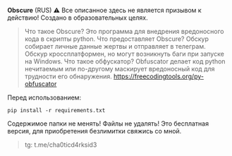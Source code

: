 **Obscure** (RUS)
⚠ Все описанное здесь не является призывом к действию! Создано в образовательных целях.
> Что такое Obscure?
Это программа для внедрения вредоносного кода в скрипты python.
> Что предоставляет Obscure?
Обскур собирает личные данные жертвы и отправляет в телеграм. Обскур кроссплатформен, но могут возникнуть баги при запуске на Windows.
> Что такое обфускатор?
Obfuscator делает код python нечитаемым или по-другому маскирует вредоносный код для трудности его обнаружения. https://freecodingtools.org/py-obfuscator

Перед использованием:
```
pip install -r requirements.txt
```
Содержимое папки не менять! Файлы не удалять!
Это бесплатная версия, для приобретения безлимитки свяжись со мной.
> tg: t.me/cha0ticd4rksid3
